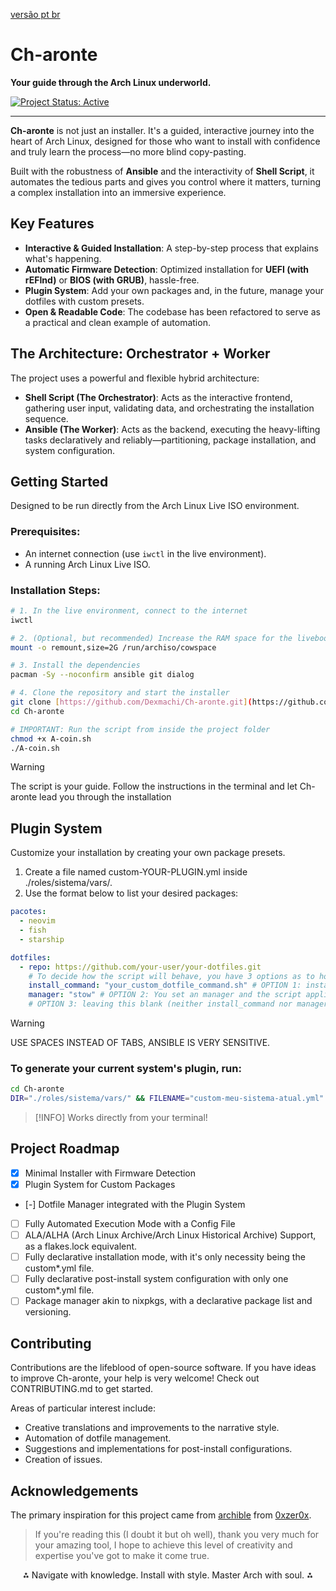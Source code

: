 [versão pt br](./READMEpt_BR.md)
# Ch-aronte

**Your guide through the Arch Linux underworld.**

[![Project Status: Active](https://img.shields.io/badge/status-active-success.svg)](https://github.com/Dexmachi/Ch-aronte)

---

**Ch-aronte** is not just an installer. It's a guided, interactive journey into the heart of Arch Linux, designed for those who want to install with confidence and truly learn the process—no more blind copy-pasting.

Built with the robustness of **Ansible** and the interactivity of **Shell Script**, it automates the tedious parts and gives you control where it matters, turning a complex installation into an immersive experience.

## Key Features

* **Interactive & Guided Installation**: A step-by-step process that explains what's happening.
* **Automatic Firmware Detection**: Optimized installation for **UEFI (with rEFInd)** or **BIOS (with GRUB)**, hassle-free.
* **Plugin System**: Add your own packages and, in the future, manage your dotfiles with custom presets.
* **Open & Readable Code**: The codebase has been refactored to serve as a practical and clean example of automation.

## The Architecture: Orchestrator + Worker

The project uses a powerful and flexible hybrid architecture:

* **Shell Script (The Orchestrator)**: Acts as the interactive frontend, gathering user input, validating data, and orchestrating the installation sequence.
* **Ansible (The Worker)**: Acts as the backend, executing the heavy-lifting tasks declaratively and reliably—partitioning, package installation, and system configuration.

## Getting Started

Designed to be run directly from the Arch Linux Live ISO environment.

### Prerequisites:

* An internet connection (use `iwctl` in the live environment).
* A running Arch Linux Live ISO.

### Installation Steps:

```bash
# 1. In the live environment, connect to the internet
iwctl

# 2. (Optional, but recommended) Increase the RAM space for the liveboot
mount -o remount,size=2G /run/archiso/cowspace

# 3. Install the dependencies
pacman -Sy --noconfirm ansible git dialog

# 4. Clone the repository and start the installer
git clone [https://github.com/Dexmachi/Ch-aronte.git](https://github.com/Dexmachi/Ch-aronte.git)
cd Ch-aronte

# IMPORTANT: Run the script from inside the project folder
chmod +x A-coin.sh
./A-coin.sh
```
> [!WARNING]
> The script is your guide. Follow the instructions in the terminal and let Ch-aronte lead you through the installation

## Plugin System

Customize your installation by creating your own package presets.
1. Create a file named custom-YOUR-PLUGIN.yml inside ./roles/sistema/vars/.
2. Use the format below to list your desired packages:
```YAML
pacotes:
  - neovim
  - fish
  - starship

dotfiles:
  - repo: https://github.com/your-user/your-dotfiles.git
    # To decide how the script will behave, you have 3 options as to how it will work.
    install_command: "your_custom_dotfile_command.sh" # OPTION 1: install_command is an variable that you can set to decide how the script will install your dotfiles. It uses the root of your repo as a base point, so be aware of that.
    manager: "stow" # OPTION 2: You set an manager and the script applies it to every folder in your repo.
    # OPTION 3: leaving this blank (neither install_command nor manager) makes it so the script searches for a "install.sh" inside of the root of your repo, using it as a basis to install your dotfiles.
```
> [!WARNING]
> USE SPACES INSTEAD OF TABS, ANSIBLE IS VERY SENSITIVE.

### To generate your current system's plugin, run:
```bash
cd Ch-aronte
DIR="./roles/sistema/vars/" && FILENAME="custom-meu-sistema-atual.yml" && mkdir -p "$DIR" && echo "pacotes:" > "$DIR/$FILENAME" && pacman -Qqen | sed 's/^/  - /' >> "$DIR/$FILENAME" && echo "Plugin gerado com sucesso em '$DIR/$FILENAME'!"
```
> [!INFO]
> Works directly from your terminal!


## Project Roadmap

- [x] Minimal Installer with Firmware Detection
- [x] Plugin System for Custom Packages
- [-] Dotfile Manager integrated with the Plugin System
- [ ] Fully Automated Execution Mode with a Config File
- [ ] ALA/ALHA (Arch Linux Archive/Arch Linux Historical Archive) Support, as a flakes.lock equivalent.
- [ ] Fully declarative installation mode, with it's only necessity being the custom*.yml file.
- [ ] Fully declarative post-install system configuration with only one custom*.yml file.
- [ ] Package manager akin to nixpkgs, with a declarative package list and versioning.

## Contributing

Contributions are the lifeblood of open-source software. If you have ideas to improve Ch-aronte, your help is very welcome! Check out CONTRIBUTING.md to get started.

Areas of particular interest include:

- Creative translations and improvements to the narrative style.
- Automation of dotfile management.
- Suggestions and implementations for post-install configurations.
- Creation of issues.

## Acknowledgements

The primary inspiration for this project came from [archible](https://github.com/0xzer0x/archible) from [0xzer0x](https://github.com/0xzer0x).
> If you're reading this (I doubt it but oh well), thank you very much for your amazing tool, I hope to achieve this level of creativity and expertise you've got to make it come true.

<div align="center">
⁂ Navigate with knowledge. Install with style. Master Arch with soul. ⁂
</div>
